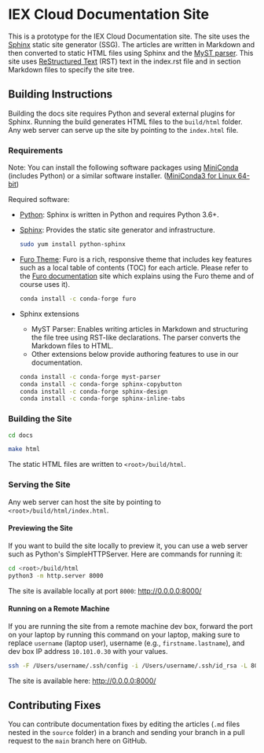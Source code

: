 # IEX Cloud Documentation Site

This is a prototype for the IEX Cloud Documentation site. The site uses the [Sphinx](https://www.sphinx-doc.org/en/master/index.html) static site generator (SSG). The articles are written in Markdown and then converted to static HTML files using Sphinx and the [MyST parser](https://myst-parser.readthedocs.io/en/latest/). This site uses [ReStructured Text](https://docutils.sourceforge.io/docs/user/rst/quickref.html) (RST) text in the index.rst file and in section Markdown files to specify the site tree.

## Building Instructions

Building the docs site requires Python and several external plugins for Sphinx. Running the build generates HTML files to the `build/html` folder. Any web server can serve up the site by pointing to the `index.html` file.

### Requirements

Note: You can install the following software packages using [MiniConda](https://docs.conda.io/en/latest/miniconda.html) (includes Python) or a similar software installer. ([MiniConda3 for Linux 64-bit](https://repo.anaconda.com/miniconda/Miniconda3-latest-Linux-x86_64.sh))

Required software:

- [Python](https://www.python.org/downloads/): Sphinx is written in Python and requires Python 3.6+.

- [Sphinx](https://www.sphinx-doc.org/en/master/usage/installation.html): Provides the static site generator and infrastructure. 

    ```bash
    sudo yum install python-sphinx
    ```

- [Furo Theme](https://github.com/pradyunsg/furo): Furo is a rich, responsive theme that includes key features such as a local table of contents (TOC) for each article. Please refer to the [Furo documentation](https://pradyunsg.me/furo/) site which explains using the Furo theme and of course uses it).

    ```bash
    conda install -c conda-forge furo
    ```

- Sphinx extensions

    - MyST Parser: Enables writing articles in Markdown and structuring the file tree using RST-like declarations. The parser converts the Markdown files to HTML.
    - Other extensions below provide authoring features to use in our documentation.

    ```bash
    conda install -c conda-forge myst-parser
    conda install -c conda-forge sphinx-copybutton
    conda install -c conda-forge sphinx-design
    conda install -c conda-forge sphinx-inline-tabs
    ```

### Building the Site

```bash
cd docs
```

```bash
make html
```

The static HTML files are written to `<root>/build/html`.

### Serving the Site

Any web server can host the site by pointing to `<root>/build/html/index.html`.

#### Previewing the Site

If you want to build the site locally to preview it, you can use a web server such as Python's SimpleHTTPServer. Here are commands for running it:

```bash
cd <root>/build/html
python3 -m http.server 8000
```

The site is available locally at port `8000`: <http://0.0.0.0:8000/>

#### Running on a Remote Machine

If you are running the site from a remote machine dev box, forward the port on your laptop by running this command on your laptop, making sure to replace `username` (laptop user), username (e.g., `firstname.lastname`), and dev box IP address `10.101.0.30` with your values.

```bash
ssh -F /Users/username/.ssh/config -i /Users/username/.ssh/id_rsa -L 8000:127.0.0.1:8000 -C -N firstname.lastname@10.101.0.30 &
```

The site is available here: <http://0.0.0.0:8000/>

## Contributing Fixes

You can contribute documentation fixes by editing the articles (`.md` files nested in the `source` folder) in a branch and sending your branch in a pull request to the `main` branch here on GitHub.